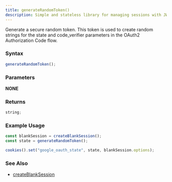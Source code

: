 ```yaml
---
title: generateRandomToken()
description: Simple and stateless library for managing sessions with JWT.
---
```


Generate a secure random token. This token is used to create random strings for the state and code_verifier parameters in the OAuth2 Authorization Code flow.

### Syntax

```ts
generateRandomToken();
```

### Parameters

**NONE**

### Returns

```ts
string;
```

### Example Usage

```ts
const blankSession = createBlankSession();
const state = generateRandomToken();

cookies().set("google_oauth_state", state, blankSession.options);
```

### See Also

- [createBlankSession](/reference/functions/createblanksession)
